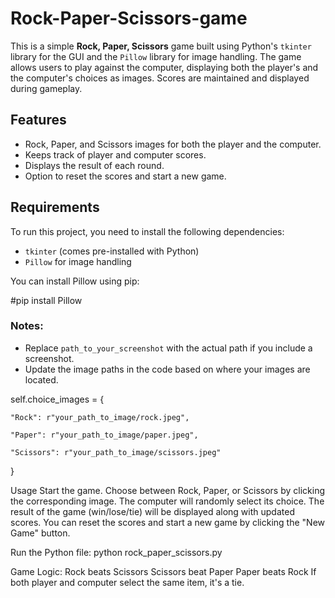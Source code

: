 # Rock-Paper-Scissors-game

This is a simple **Rock, Paper, Scissors** game built using Python's `tkinter` library for the GUI and the `Pillow` library for image handling. The game allows users to play against the computer, displaying both the player's and the computer's choices as images. Scores are maintained and displayed during gameplay.

## Features
- Rock, Paper, and Scissors images for both the player and the computer.
- Keeps track of player and computer scores.
- Displays the result of each round.
- Option to reset the scores and start a new game.

## Requirements

To run this project, you need to install the following dependencies:

- `tkinter` (comes pre-installed with Python)
- `Pillow` for image handling

You can install Pillow using pip:

 #pip install Pillow


 ### Notes:
- Replace `path_to_your_screenshot` with the actual path if you include a screenshot.
- Update the image paths in the code based on where your images are located.

self.choice_images = {

    "Rock": r"your_path_to_image/rock.jpeg",
    
    "Paper": r"your_path_to_image/paper.jpeg",
    
    "Scissors": r"your_path_to_image/scissors.jpeg"
}



Usage
Start the game.
Choose between Rock, Paper, or Scissors by clicking the corresponding image.
The computer will randomly select its choice.
The result of the game (win/lose/tie) will be displayed along with updated scores.
You can reset the scores and start a new game by clicking the "New Game" button.

Run the Python file:
python rock_paper_scissors.py

Game Logic:
Rock beats Scissors
Scissors beat Paper
Paper beats Rock
If both player and computer select the same item, it's a tie.


